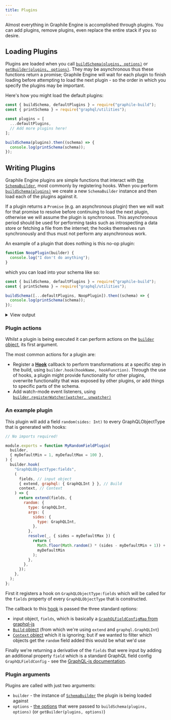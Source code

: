 ```yaml
---
title: Plugins
---
```


<p class="intro">
Almost everything in Graphile Engine is accomplished through plugins. You can
add plugins, remove plugins, even replace the entire stack if you so desire.
</p>

## Loading Plugins

Plugins are loaded when you call
[`buildSchema(plugins, options)`](./graphile-build#buildschemaplugins-options)
or
[`getBuilder(plugins, options)`](./graphile-build#getbuilderplugins-options).
They may be asynchronous thus these functions return a promise; Graphile Engine
will wait for each plugin to finish loading before attempting to load the next
plugin - so the order in which you specify the plugins may be important.

Here's how you might load the default plugins:

```js
const { buildSchema, defaultPlugins } = require("graphile-build");
const { printSchema } = require("graphql/utilities");

const plugins = [
  ...defaultPlugins,
  // Add more plugins here!
];

buildSchema(plugins).then((schema) => {
  console.log(printSchema(schema));
});
```

## Writing Plugins

Graphile Engine plugins are simple functions that interact with
[the `SchemaBuilder`](./schema-builder), most commonly by
registering hooks. When you perform
[`buildSchema(plugins)`](./graphile-build) we create a new
`SchemaBuilder` instance and then load each of the plugins against it.

If a plugin returns a `Promise` (e.g. an asynchronous plugin) then we will wait
for that promise to resolve before continuing to load the next plugin, otherwise
we will assume the plugin is synchronous. This asynchronous period should be
used for performing tasks such as introspecting a data store or fetching a file
from the internet; the hooks themselves run synchronously and thus must not
perform any asynchronous work.

An example of a plugin that does nothing is this no-op plugin:

```js
function NoopPlugin(builder) {
  console.log("I don't do anything");
}
```

which you can load into your schema like so:

```js
const { buildSchema, defaultPlugins } = require("graphile-build");
const { printSchema } = require("graphql/utilities");

buildSchema([...defaultPlugins, NoopPlugin]).then((schema) => {
  console.log(printSchema(schema));
});
```

<details>
<summary>View output</summary>

```graphql
I don't do anything
# An object with a globally unique `ID`.
interface Node {
  # A globally unique identifier. Can be used in various places throughout the system to identify this single value.
  id: ID!
}

# The root query type which gives access points into the data universe.
type Query implements Node {
  # Exposes the root query type nested one level down. This is helpful for Relay 1
  # which can only query top level fields if they are in a particular form.
  query: Query!

  # The root query type must be a `Node` to work well with Relay 1 mutations. This just resolves to `query`.
  id: ID!

  # Fetches an object given its globally unique `ID`.
  node(
    # The globally unique `ID`.
    id: ID!
  ): Node
}
```

</details>

### Plugin actions

Whilst a plugin is being executed it can perform actions on the
[`builder` object](./schema-builder), its first argument.

The most common actions for a plugin are:

- Register a [**Hook**](./hooks) callback to perform
  transformations at a specific step in the build, using
  `builder.hook(hookName, hookFunction)`. Through the use of hooks, a plugin
  might provide functionality for other plugins, overwrite functionality that
  was exposed by other plugins, or add things to specific parts of the schema.
- Add watch-mode event listeners, using
  [`builder.registerWatcher(watcher, unwatcher)`](./schema-builder#registerwatcherwatcher-unwatcher)

### An example plugin

This plugin will add a field `random(sides: Int)` to every GraphQLObjectType
that is generated with hooks:

```js
// No imports required!

module.exports = function MyRandomFieldPlugin(
  builder,
  { myDefaultMin = 1, myDefaultMax = 100 },
) {
  builder.hook(
    "GraphQLObjectType:fields",
    (
      fields, // input object
      { extend, graphql: { GraphQLInt } }, // Build
      context, // Context
    ) => {
      return extend(fields, {
        random: {
          type: GraphQLInt,
          args: {
            sides: {
              type: GraphQLInt,
            },
          },
          resolve(_, { sides = myDefaultMax }) {
            return (
              Math.floor(Math.random() * (sides - myDefaultMin + 1)) +
              myDefaultMin
            );
          },
        },
      });
    },
  );
};
```

First it registers a hook on `GraphQLObjectType:fields` which will be called for
the `fields` property of every `GraphQLObjectType` that is constructed.

The callback to this [hook](./hooks) is passed the three standard
options:

- input object, `fields`, which is basically a
  [`GraphQLFieldConfigMap` from graphql-js](http://graphql.org/graphql-js/type/#graphqlobjecttype)
- [`Build` object](./build-object) (from which we're using
  `extend` and `graphql.GraphQLInt`)
- [`Context` object](./context-object) which it is ignoring; but
  if we wanted to filter which objects get the `random` field added this would
  be what we'd use

Finally we're returning a derivative of the `fields` that were input by adding
an additional property `field` which is a standard GraphQL field config
`GraphQLFieldConfig` - see the
[GraphQL-js documentation](http://graphql.org/graphql-js/type/#graphqlobjecttype).

### Plugin arguments

Plugins are called with just two arguments:

- `builder` - the instance of [`SchemaBuilder`](./graphile-build)
  the plugin is being loaded against
- `options` - [the options](./plugin-options) that were passed to
  `buildSchema(plugins, options)` (or `getBuilder(plugins, options)`)
